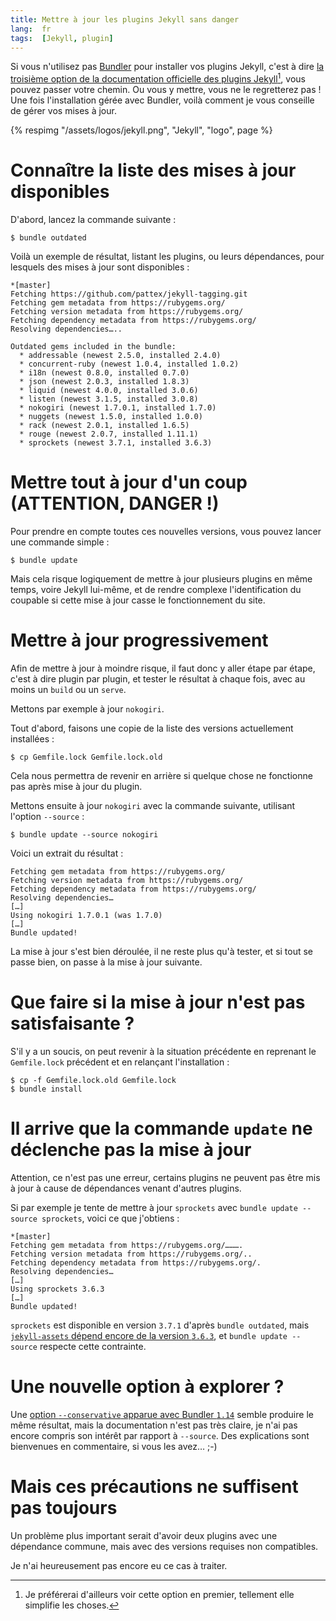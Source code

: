 ```yaml
---
title: Mettre à jour les plugins Jekyll sans danger
lang:  fr
tags:  [Jekyll, plugin]
---
```


Si vous n'utilisez pas [Bundler](https://bundler.io/) pour installer vos plugins Jekyll, c'est à dire [la troisième option de la documentation officielle des plugins Jekyll](https://jekyllrb.com/docs/plugins/#installing-a-plugin)[^doc], vous pouvez passer votre chemin. Ou vous y mettre, vous ne le regretterez pas ! Une fois l'installation gérée avec Bundler, voilà comment je vous conseille de gérer vos mises à jour.

[^doc]: Je préférerai d'ailleurs voir cette option en premier, tellement elle simplifie les choses.

{% respimg "/assets/logos/jekyll.png", "Jekyll", "logo", page %}

# Connaître la liste des mises à jour disponibles

D'abord, lancez la commande suivante :

```shell
$ bundle outdated
```

Voilà un exemple de résultat, listant les plugins, ou leurs dépendances, pour lesquels des mises à jour sont disponibles :

```shell
*[master]
Fetching https://github.com/pattex/jekyll-tagging.git
Fetching gem metadata from https://rubygems.org/
Fetching version metadata from https://rubygems.org/
Fetching dependency metadata from https://rubygems.org/
Resolving dependencies…..

Outdated gems included in the bundle:
  * addressable (newest 2.5.0, installed 2.4.0)
  * concurrent-ruby (newest 1.0.4, installed 1.0.2)
  * i18n (newest 0.8.0, installed 0.7.0)
  * json (newest 2.0.3, installed 1.8.3)
  * liquid (newest 4.0.0, installed 3.0.6)
  * listen (newest 3.1.5, installed 3.0.8)
  * nokogiri (newest 1.7.0.1, installed 1.7.0)
  * nuggets (newest 1.5.0, installed 1.0.0)
  * rack (newest 2.0.1, installed 1.6.5)
  * rouge (newest 2.0.7, installed 1.11.1)
  * sprockets (newest 3.7.1, installed 3.6.3)
```

# Mettre tout à jour d'un coup (ATTENTION, DANGER !)

Pour prendre en compte toutes ces nouvelles versions, vous pouvez lancer une commande simple :

```shell
$ bundle update
```

Mais cela risque logiquement de mettre à jour plusieurs plugins en même temps, voire Jekyll lui-même, et de rendre complexe l'identification du coupable si cette mise à jour casse le fonctionnement du site.

# Mettre à jour progressivement

Afin de mettre à jour à moindre risque, il faut donc y aller étape par étape, c'est à dire plugin par plugin, et tester le résultat à chaque fois, avec au moins un `build` ou un `serve`.

Mettons par exemple à jour `nokogiri`.

Tout d'abord, faisons une copie de la liste des versions actuellement installées :

```shell
$ cp Gemfile.lock Gemfile.lock.old
```

Cela nous permettra de revenir en arrière si quelque chose ne fonctionne pas après mise à jour du plugin.

Mettons ensuite à jour `nokogiri` avec la commande suivante, utilisant l'option `--source` :

```shell
$ bundle update --source nokogiri
```

Voici un extrait du résultat :

```shell
Fetching gem metadata from https://rubygems.org/
Fetching version metadata from https://rubygems.org/
Fetching dependency metadata from https://rubygems.org/
Resolving dependencies…
[…]
Using nokogiri 1.7.0.1 (was 1.7.0)
[…]
Bundle updated!
```

La mise à jour s'est bien déroulée, il ne reste plus qu'à tester, et si tout se passe bien, on passe à la mise à jour suivante.

# Que faire si la mise à jour n'est pas satisfaisante ?

S'il y a un soucis, on peut revenir à la situation précédente en reprenant le `Gemfile.lock` précédent et en relançant l'installation :

```shell
$ cp -f Gemfile.lock.old Gemfile.lock
$ bundle install
```

# Il arrive que la commande `update` ne déclenche pas la mise à jour

Attention, ce n'est pas une erreur, certains plugins ne peuvent pas être mis à jour à cause de dépendances venant d'autres plugins.

Si par exemple je tente de mettre à jour `sprockets` avec `bundle update --source sprockets`, voici ce que j'obtiens :

```shell
*[master]
Fetching gem metadata from https://rubygems.org/……….
Fetching version metadata from https://rubygems.org/..
Fetching dependency metadata from https://rubygems.org/.
Resolving dependencies…
[…]
Using sprockets 3.6.3
[…]
Bundle updated!
```

`sprockets` est disponible en version `3.7.1` d'après `bundle outdated`, mais [`jekyll-assets` dépend encore de la version `3.6.3`](https://github.com/jekyll/jekyll-assets/blob/81a2c709938d53333dfe2898e842b4d9a2d72f9a/Gem.gemspec#L22), et `bundle update --source` respecte cette contrainte.

# Une nouvelle option à explorer ?

Une [option `--conservative` apparue avec Bundler `1.14`](https://github.com/bundler/bundler/pull/4980#issuecomment-254713686) semble produire le même résultat, mais la documentation n'est pas très claire, je n'ai pas encore compris son intérêt par rapport à `--source`. Des explications sont bienvenues en commentaire, si vous les avez… ;-)

# Mais ces précautions ne suffisent pas toujours

Un problème plus important serait d'avoir deux plugins avec une dépendance commune, mais avec des versions requises non compatibles.

Je n'ai heureusement pas encore eu ce cas à traiter.
